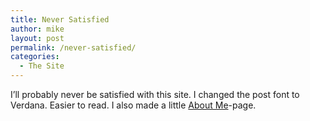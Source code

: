 ```yaml
---
title: Never Satisfied
author: mike
layout: post
permalink: /never-satisfied/
categories:
  - The Site
---
```

I&#8217;ll probably never be satisfied with this site. I changed the post font to Verdana. Easier to read. I also made a little [About Me][1]-page.

 [1]: http://www.redvolume.com/about.php